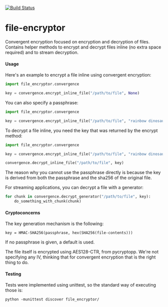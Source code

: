 [![Build Status](https://travis-ci.org/Storj/file-encryptor.svg)](https://travis-ci.org/Storj/file-encryptor)

file-encryptor
==============

Convergent encryption focused on encryption and decryption of files.
Contains helper methods to encrypt and decrypt files inline (no extra
space required) and to stream decryption.

#### Usage

Here's an example to encrypt a file inline using convergent encryption:

```python
import file_encryptor.convergence

key = convergence.encrypt_inline_file("/path/to/file", None)
```

You can also specify a passphrase:

```python
import file_encryptor.convergence

key = convergence.encrypt_inline_file("/path/to/file", "rainbow dinosaur secret")
```

To decrypt a file inline, you need the key that was returned by the encrypt
method:

```python
import file_encryptor.convergence

key = convergence.encrypt_inline_file("/path/to/file", "rainbow dinosaur secret")

convergence.decrypt_inline_file("/path/to/file", key)
```

The reason why you cannot use the passphrase directly is because the key is
derived from both the passphrase and the sha256 of the original file.

For streaming applications, you can decrypt a file with a generator:

```python
for chunk in convergence.decrypt_generator("/path/to/file", key):
    do_something_with_chunk(chunk)
```


#### Cryptoconcerns

The key generation mechanism is the following:

```
key = HMAC-SHA256(passphrase, hex(SHA256(file-contents)))
```

If no passphrase is given, a default is used.

The file itself is encrypted using AES128-CTR, from pycryptopp. We're not
specifying any IV, thinking that for convergent encryption that is the right
thing to do.

#### Testing

Tests were implemented using unittest, so the standard way of executing those is:

```
python -munittest discover file_encryptor/
```
